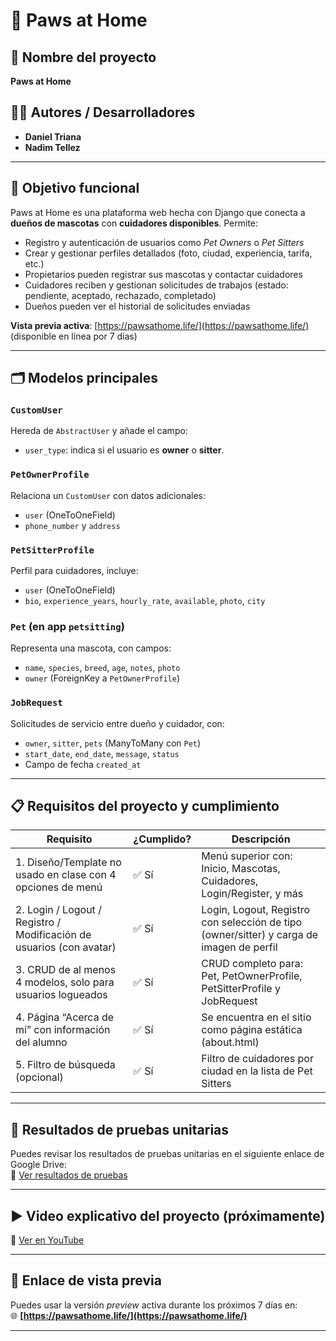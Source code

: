 # 🐾 Paws at Home

## 📝 Nombre del proyecto

**Paws at Home**

## 👨‍💻 Autores / Desarrolladores

- **Daniel Triana**
- **Nadim Tellez**

---

## 🎯 Objetivo funcional

Paws at Home es una plataforma web hecha con Django que conecta a **dueños de mascotas** con **cuidadores disponibles**. Permite:

- Registro y autenticación de usuarios como _Pet Owners_ o _Pet Sitters_
- Crear y gestionar perfiles detallados (foto, ciudad, experiencia, tarifa, etc.)
- Propietarios pueden registrar sus mascotas y contactar cuidadores
- Cuidadores reciben y gestionan solicitudes de trabajos (estado: pendiente, aceptado, rechazado, completado)
- Dueños pueden ver el historial de solicitudes enviadas

**Vista previa activa**: [https://pawsathome.life/](https://pawsathome.life/) (disponible en línea por 7 días)

---

## 🗂️ Modelos principales

### `CustomUser`

Hereda de `AbstractUser` y añade el campo:

- `user_type`: indica si el usuario es **owner** o **sitter**.

### `PetOwnerProfile`

Relaciona un `CustomUser` con datos adicionales:

- `user` (OneToOneField)
- `phone_number` y `address`

### `PetSitterProfile`

Perfil para cuidadores, incluye:

- `user` (OneToOneField)
- `bio`, `experience_years`, `hourly_rate`, `available`, `photo`, `city`

### `Pet` (en app `petsitting`)

Representa una mascota, con campos:

- `name`, `species`, `breed`, `age`, `notes`, `photo`
- `owner` (ForeignKey a `PetOwnerProfile`)

### `JobRequest`

Solicitudes de servicio entre dueño y cuidador, con:

- `owner`, `sitter`, `pets` (ManyToMany con `Pet`)
- `start_date`, `end_date`, `message`, `status`
- Campo de fecha `created_at`

---

## 📋 Requisitos del proyecto y cumplimiento

| Requisito                                                            | ¿Cumplido? | Descripción                                                                              |
| -------------------------------------------------------------------- | ---------- | ---------------------------------------------------------------------------------------- |
| 1. Diseño/Template no usado en clase con 4 opciones de menú          | ✅ Sí      | Menú superior con: Inicio, Mascotas, Cuidadores, Login/Register, y más                   |
| 2. Login / Logout / Registro / Modificación de usuarios (con avatar) | ✅ Sí      | Login, Logout, Registro con selección de tipo (owner/sitter) y carga de imagen de perfil |
| 3. CRUD de al menos 4 modelos, solo para usuarios logueados          | ✅ Sí      | CRUD completo para: Pet, PetOwnerProfile, PetSitterProfile y JobRequest                  |
| 4. Página “Acerca de mí” con información del alumno                  | ✅ Sí      | Se encuentra en el sitio como página estática (about.html)                               |
| 5. Filtro de búsqueda (opcional)                                     | ✅ Sí      | Filtro de cuidadores por ciudad en la lista de Pet Sitters                               |

---

## 🧪 Resultados de pruebas unitarias

Puedes revisar los resultados de pruebas unitarias en el siguiente enlace de Google Drive:  
📁 [Ver resultados de pruebas](https://drive.google.com/drive/folders/1Y7wrpeScL7nyJEHFn_9VdWyKRbQVjitd?usp=drive_link)

---

## ▶️ Video explicativo del proyecto (próximamente)

🎥 [Ver en YouTube](https://www.youtube.com/watch?v=ENLACE_AQUI_CUANDO_ESTE_LISTO)

---

## 📌 Enlace de vista previa

Puedes usar la versión _preview_ activa durante los próximos 7 días en:  
🌐 **[https://pawsathome.life/](https://pawsathome.life/)**

---
